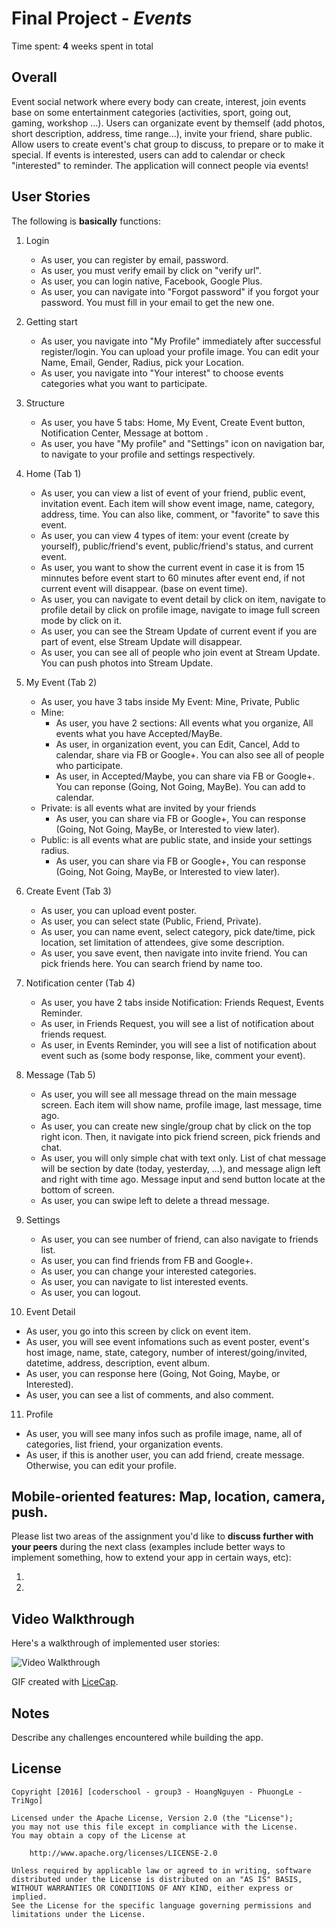 # Final Project - *Events*

Time spent: **4** weeks spent in total
## Overall

   Event social network where every body can create, interest, join events base on some entertainment categories (activities, sport, going out, gaming, workshop ...). Users can organizate event by themself (add photos, short description, address, time range...), invite your friend, share public. Allow users to create event's chat group to discuss, to prepare or to make it special. If events is interested, users can add to calendar or check "interested" to reminder. The application will connect people via events!

## User Stories

The following is **basically** functions:

1. Login
   - As user, you can register by email, password.
   - As user, you must verify email by click on "verify url".
   - As user, you can login native, Facebook, Google Plus.
   - As user, you can navigate into "Forgot password" if you forgot your password. You must fill in your email to get the new one.

2. Getting start
   - As user, you navigate into "My Profile" immediately after successful register/login. You can upload your profile image. You can edit your Name, Email, Gender, Radius, pick your Location.
   - As user, you navigate into "Your interest" to choose events categories what you want to participate.

3. Structure
   - As user, you have 5 tabs: Home, My Event, Create Event button, Notification Center, Message at bottom .
   - As user, you have "My profile" and "Settings" icon on navigation bar, to navigate to your profile and settings respectively.

4. Home (Tab 1)
   - As user, you can view a list of event of your friend, public event, invitation event. Each item will show event image, name, category, address, time. You can also like, comment, or "favorite" to save this event. 
   - As user, you can view 4 types of item: your event (create by yourself), public/friend's event, public/friend's status, and current event.
   - As user, you want to show the current event in case it is from 15 minnutes before event start to 60 minutes after event end, if not current event will disappear. (base on event time).
   - As user, you can navigate to event detail by click on item, navigate to profile detail by click on profile image, navigate to image full screen mode by click on it.
   - As user, you can see the Stream Update of current event if you are part of event, else Stream Update will disappear.
   - As user, you can see all of people who join event at Stream Update. You can push photos into Stream Update.

5. My Event (Tab 2)
   - As user, you have 3 tabs inside My Event: Mine, Private, Public
   - Mine:
      + As user, you have 2 sections: All events what you organize, All events what you have Accepted/MayBe.
      + As user, in organization event, you can Edit, Cancel, Add to calendar, share via FB or Google+. You can also see all of people who participate.
      + As user, in Accepted/Maybe, you can share via FB or Google+. You can reponse (Going, Not Going, MayBe). You can add to calendar.
   - Private: is all events what are invited by your friends
      + As user, you can share via FB or Google+, You can response (Going, Not Going, MayBe, or Interested to view later).
   - Public: is all events what are public state, and inside your settings radius.
      + As user, you can share via FB or Google+, You can response (Going, Not Going, MayBe, or Interested to view later).

6. Create Event (Tab 3)
   - As user, you can upload event poster.
   - As user, you can select state (Public, Friend, Private).
   - As user, you can name event, select category, pick date/time, pick location, set limitation of attendees, give some description.
   - As user, you save event, then navigate into invite friend. You can pick friends here. You can search friend by name too.
   
7. Notification center (Tab 4)
   - As user, you have 2 tabs inside Notification: Friends Request, Events Reminder.
   - As user, in Friends Request, you will see a list of notification about friends request.
   - As user, in Events Reminder, you will see a list of notification about event such as (some body response, like, comment your event).

8. Message (Tab 5)
   - As user, you will see all message thread on the main message screen. Each item will show name, profile image, last message, time ago.
   - As user, you can create new single/group chat by click on the top right icon. Then, it navigate into pick friend screen, pick friends and chat.
   - As user, you will only simple chat with text only. List of chat message will be section by date (today, yesterday, ...), and message align left and right with time ago. Message input and send button locate at the bottom of screen.
   - As user, you can swipe left to delete a thread message.
   
9. Settings
   - As user, you can see number of friend, can also navigate to friends list.
   - As user, you can find friends from FB and Google+.
   - As user, you can change your interested categories.
   - As user, you can navigate to list interested events.
   - As user, you can logout.

10. Event Detail
   - As user, you go into this screen by click on event item.
   - As user, you will see event infomations such as event poster, event's host image, name, state, category, number of interest/going/invited, datetime, address, description, event album.
   - As user, you can response here (Going, Not Going, Maybe, or Interested).
   - As user, you can see a list of comments, and also comment.

11. Profile
   - As user, you will see many infos such as profile image, name, all of categories, list friend, your organization events.
   - As user, if this is another user, you can add friend, create message. Otherwise, you can edit your profile.

## Mobile-oriented features: Map, location, camera, push.

Please list two areas of the assignment you'd like to **discuss further with your peers** during the next class (examples include better ways to implement something, how to extend your app in certain ways, etc):

  1.
  2.


## Video Walkthrough

Here's a walkthrough of implemented user stories:

<img src='http://i.imgur.com/link/to/your/gif/file.gif' title='Video Walkthrough' width='' alt='Video Walkthrough' />

GIF created with [LiceCap](http://www.cockos.com/licecap/).

## Notes

Describe any challenges encountered while building the app.

## License

    Copyright [2016] [coderschool - group3 - HoangNguyen - PhuongLe - TriNgo]

    Licensed under the Apache License, Version 2.0 (the "License");
    you may not use this file except in compliance with the License.
    You may obtain a copy of the License at

        http://www.apache.org/licenses/LICENSE-2.0

    Unless required by applicable law or agreed to in writing, software
    distributed under the License is distributed on an "AS IS" BASIS,
    WITHOUT WARRANTIES OR CONDITIONS OF ANY KIND, either express or implied.
    See the License for the specific language governing permissions and
    limitations under the License.
